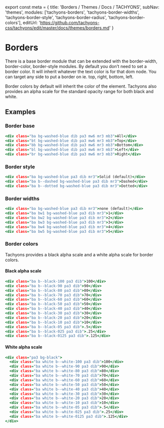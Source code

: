 export const meta = {
  title: 'Borders / Themes / Docs / TACHYONS',
  subNav: 'themes',
  modules: ['tachyons-borders', 'tachyons-border-widths', 'tachyons-border-style', 'tachyons-border-radius', 'tachyons-border-colors'],
  editUrl: 'https://github.com/tachyons-css/tachyons/edit/master/docs/themes/borders.md'
}

# Borders

There is a base border module that can be extended with the border-width, border-color, border-style modules.
By default you don’t need to set a border color.
It will inherit whatever the text color is for that dom node.
You can target any side to put a border on ie. top, right, bottom, left.

Border colors by default will inherit the color of the element.
Tachyons also provides an alpha scale for the standard opacity range for both black and white.

## Examples

### Border base

```.html
<div class="ba bg-washed-blue dib pa3 mw6 mr3 mb3">All</div>
<div class="bt bg-washed-blue dib pa3 mw6 mr3 mb3">Top</div>
<div class="bb bg-washed-blue dib pa3 mw6 mr3 mb3">Bottom</div>
<div class="bl bg-washed-blue dib pa3 mw6 mr3 mb3">Left</div>
<div class="br bg-washed-blue dib pa3 mw6 mr3 mb3">Right</div>
```

### Border style

```.html
<div class="ba bg-washed-blue pa3 dib mr3">Solid (default)</div>
<div class="ba b--dashed bg-washed-blue pa3 dib mr3">Dashed</div>
<div class="ba b--dotted bg-washed-blue pa3 dib mr3">Dotted</div>
```

### Border widths

```.html
<div class="ba bg-washed-blue pa3 dib mr3">none (default)</div>
<div class="ba bw1 bg-washed-blue pa3 dib mr3">1</div>
<div class="ba bw2 bg-washed-blue pa3 dib mr3">2</div>
<div class="ba bw3 bg-washed-blue pa3 dib mr3">3</div>
<div class="ba bw4 bg-washed-blue pa3 dib mr3">4</div>
<div class="ba bw5 bg-washed-blue pa3 dib mr3">5</div>
```

### Border colors

Tachyons provides a black alpha scale and a white alpha scale for border colors.

#### Black alpha scale

```.html
<div class="ba b--black-100 pa3 dib">100</div>
<div class="ba b--black-90 pa3 dib">90</div>
<div class="ba b--black-80 pa3 dib">80</div>
<div class="ba b--black-70 pa3 dib">70</div>
<div class="ba b--black-60 pa3 dib">60</div>
<div class="ba b--black-50 pa3 dib">50</div>
<div class="ba b--black-40 pa3 dib">40</div>
<div class="ba b--black-30 pa3 dib">30</div>
<div class="ba b--black-20 pa3 dib">20</div>
<div class="ba b--black-10 pa3 dib">10</div>
<div class="ba b--black-05 pa3 dib">.5</div>
<div class="ba b--black-025 pa3 dib">.25</div>
<div class="ba b--black-0125 pa3 dib">.125</div>
```

#### White alpha scale

```.html
<div class="pa3 bg-black">
  <div class="ba white b--white-100 pa3 dib">100</div>
  <div class="ba white b--white-90 pa3 dib">90</div>
  <div class="ba white b--white-80 pa3 dib">80</div>
  <div class="ba white b--white-70 pa3 dib">70</div>
  <div class="ba white b--white-60 pa3 dib">60</div>
  <div class="ba white b--white-50 pa3 dib">50</div>
  <div class="ba white b--white-40 pa3 dib">40</div>
  <div class="ba white b--white-30 pa3 dib">30</div>
  <div class="ba white b--white-20 pa3 dib">20</div>
  <div class="ba white b--white-10 pa3 dib">10</div>
  <div class="ba white b--white-05 pa3 dib">.5</div>
  <div class="ba white b--white-025 pa3 dib">.25</div>
  <div class="ba white b--white-0125 pa3 dib">.125</div>
</div>
```
